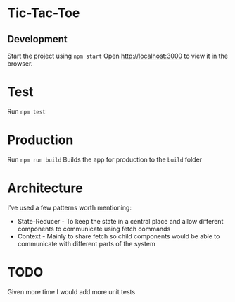 # Tic-Tac-Toe

## Development
Start the project using `npm start`
Open [http://localhost:3000](http://localhost:3000) to view it in the browser.

# Test
Run `npm test`

# Production
Run `npm run build`
Builds the app for production to the `build` folder

# Architecture
I've used a few patterns worth mentioning:
- State-Reducer - To keep the state in a central place and allow different components to communicate using fetch commands
- Context - Mainly to share fetch so child components would be able to communicate with different parts of the system

# TODO
Given more time I would add more unit tests
